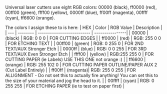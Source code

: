 Universal laser cutters use eight RGB colors: 00000 (black), ff0000 (red), 00ff00 (green), ffff00 (yellow), 0000ff (blue), ff00ff (magenta), 00ffff (cyan), ff6600 (orange).

The colors I assign these to is here:
| HEX    | Color    |	RGB Value                   |     Description |
| ---    | -------- |	--------------------------  |   ----------------|
| 00000	 | (black)  |	RGB: 0	 	0   	0   |	FOR CUTTING EDGES |
| ff0000 | (red)    |	RGB: 255 	0   	0   | 	FOR ETCHING TEXT |
| 00ff00 | (green)  |	RGB: 0	 	255 	0   |	FOR 2ND TEXT/AUX Stronger Etch |
| 0000ff | (blue)   |	RGB: 0	 	0   	255 |	FOR 3RD TEXT/AUX Even Stronger Etch |
| ffff00 | (yellow) | 	RGB:255	 	255 	0   |	FOR CUTTING PAPER (ie Labels) USE THIS ONE not orange :) |
| ff6600 | (orange) | 	RGB: 255 	102 	0   |	FOR CUTTING PAPER OUTLINE/PAPER AUX 2 (Cut Label Entirely) |
| ff00ff | (magenta)|	RGB: 255 	0   	255 |	FOR ALLIGNMENT - Do not set this to actually fire anything! You can set this to the size of your material and jog the head to it. |
| 00ffff | (cyan)   |	RGB: 0	 	255 	255 |	FOR ETCHING PAPER (ie to test on paper first) |

